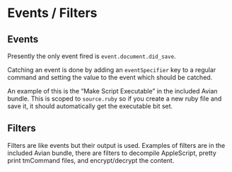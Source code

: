 # Events / Filters

## Events

Presently the only event fired is `event.document.did_save`.

Catching an event is done by adding an `eventSpecifier` key to a regular command and setting the value to the event which should be catched.

An example of this is the “Make Script Executable” in the included Avian bundle. This is scoped to `source.ruby` so if you create a new ruby file and save it, it should automatically get the executable bit set.

## Filters

Filters are like events but their output is used. Examples of filters are in the included Avian bundle, there are filters to decompile AppleScript, pretty print tmCommand files, and encrypt/decrypt the content.
